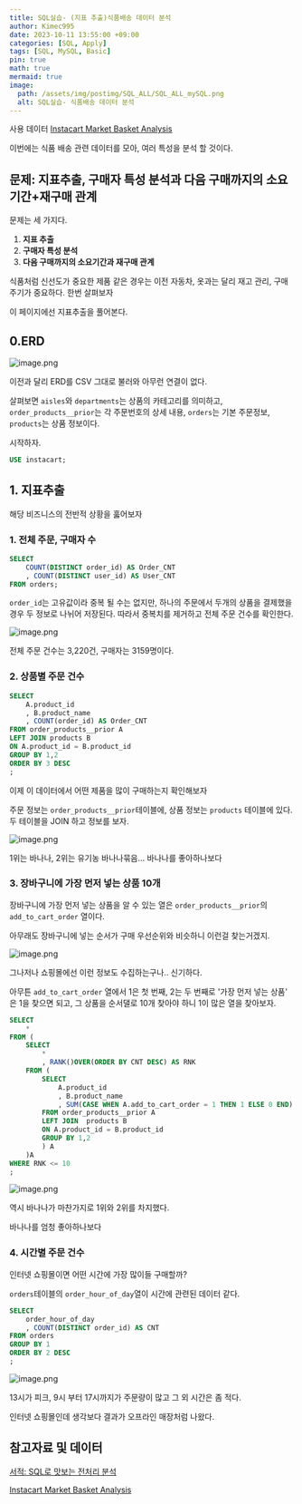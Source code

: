 ```yaml
---
title: SQL실습- (지표 추출)식품배송 데이터 분석
author: Kimec995
date: 2023-10-11 13:55:00 +09:00
categories: [SQL, Apply]
tags: [SQL, MySQL, Basic]
pin: true
math: true
mermaid: true
image: 
  path: /assets/img/postimg/SQL_ALL/SQL_ALL_mySQL.png
  alt: SQL실습- 식품배송 데이터 분석
---
```


사용 데이터 
[Instacart Market Basket Analysis](https://www.kaggle.com/competitions/instacart-market-basket-analysis/data)

이번에는 식품 배송 관련 데이터를 모아, 여러 특성을 분석 할 것이다.

## 문제: 지표추출, 구매자 특성 분석과 다음 구매까지의 소요기간+재구매 관계

문제는 세 가지다.

1. **지표 추출**
2. **구매자 특성 분석**
2. **다음 구매까지의 소요기간과 재구매 관계**

식품처럼 신선도가 중요한 제품 같은 경우는 이전 자동차, 옷과는 달리 재고 관리, 구매 주기가 중요하다. 한번 살펴보자

이 페이지에선 지표추출을 풀어본다.

## 0.ERD
![image.png](\assets\img\postimg\SQL_ALL\SQL_ALL_00_Instacart.png)

이전과 달리 ERD를 CSV 그대로 불러와 아무런 연결이 없다.

살펴보면 `aisles`와 `departments`는 상품의 카테고리를 의미하고, `order_products__prior`는 각 주문번호의 상세 내용, `orders`는 기본 주문정보, `products`는 상품 정보이다.

시작하자.
```sql
USE instacart;
```

## 1. 지표추출

해당 비즈니스의 전반적 상황을 훓어보자

### 1. 전체 주문, 구매자 수
```sql
SELECT 
	COUNT(DISTINCT order_id) AS Order_CNT
    , COUNT(DISTINCT user_id) AS User_CNT
FROM orders;
```

`order_id`는 고유값이라 중복 될 수는 없지만, 하나의 주문에서 두개의 상품을 결제했을 경우 두 정보로 나뉘어 저장된다.
따라서 중복치를 제거하고 전체 주문 건수를 확인한다.

![image.png](\assets\img\postimg\SQL_Q4\SQL_Q4_00.png)

전체 주문 건수는 3,220건, 구매자는 3159명이다.

### 2. 상품별 주문 건수

```sql
SELECT 
	A.product_id
    , B.product_name
    , COUNT(order_id) AS Order_CNT
FROM order_products__prior A
LEFT JOIN products B
ON A.product_id = B.product_id
GROUP BY 1,2
ORDER BY 3 DESC
;
```

이제 이 데이터에서 어떤 제품을 많이 구매하는지 확인해보자

주문 정보는 `order_products__prior`테이블에, 상품 정보는 `products` 테이블에 있다. 두 테이블을 JOIN 하고 정보를 보자.

![image.png](\assets\img\postimg\SQL_Q4\SQL_Q4_01.png)

1위는 바나나, 2위는 유기농 바나나묶음... 바나나를 좋아하나보다

### 3. 장바구니에 가장 먼저 넣는 상품 10개

장바구니에 가장 먼저 넣는 상품을 알 수 있는 열은 `order_products__prior`의 `add_to_cart_order` 열이다.

아무래도 장바구니에 넣는 순서가 구매 우선순위와 비슷하니 이런걸 찾는거겠지.

![image.png](\assets\img\postimg\SQL_Q4\SQL_Q4_02.png)


그나저나 쇼핑몰에선 이런 정보도 수집하는구나.. 신기하다.

아무튼 `add_to_cart_order` 열에서 1은 첫 번째, 2는 두 번째로 '가장 먼저 넣는 상품' 은 1을 찾으면 되고, 그 상품을 순서댈로 10개 찾아야 하니 1이 많은 열을 찾아보자.

```sql
SELECT
	*
FROM (
	SELECT 
		*
		, RANK()OVER(ORDER BY CNT DESC) AS RNK
	FROM (
		SELECT
			A.product_id
			, B.product_name
			, SUM(CASE WHEN A.add_to_cart_order = 1 THEN 1 ELSE 0 END) AS CNT
		FROM order_products__prior A
		LEFT JOIN  products B
		ON A.product_id = B.product_id
		GROUP BY 1,2
		) A
	)A
WHERE RNK <= 10
;
```
![image.png](\assets\img\postimg\SQL_Q4\SQL_Q4_03.png)

역시 바나나가 마찬가지로 1위와 2위를 차지했다.

바나나를 엄청 좋아하나보다

### 4. 시간별 주문 건수

인터넷 쇼핑몰이면 어떤 시간에 가장 많이들 구매할까?

`orders`테이블의 `order_hour_of_day`열이 시간에 관련된 데이터 같다.

```sql
SELECT
	order_hour_of_day
    , COUNT(DISTINCT order_id) AS CNT
FROM orders
GROUP BY 1
ORDER BY 2 DESC
;
```
![image.png](\assets\img\postimg\SQL_Q4\SQL_Q4_04.png)

13시가 피크, 9시 부터 17시까지가 주문량이 많고 그 외 시간은 좀 적다.

인터넷 쇼핑몰인데 생각보다 결과가 오프라인 매장처럼 나왔다.

## 참고자료 및 데이터

[서적: SQL로 맛보는 전처리 분석](https://product.kyobobook.co.kr/detail/S000001934242)

[Instacart Market Basket Analysis](https://www.kaggle.com/competitions/instacart-market-basket-analysis/data)